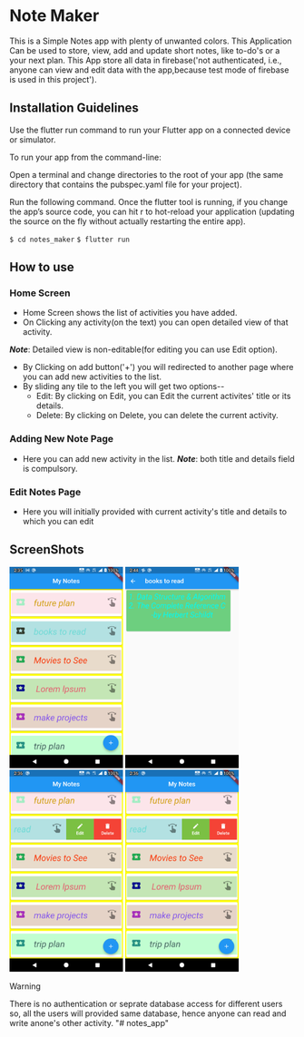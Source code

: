 
# Note Maker
This is a Simple Notes app with plenty of unwanted colors.
This Application Can be used to store, view, add and update
 short notes, like to-do's or a your next plan. 
This App store all data in firebase('not authenticated, i.e., anyone can view and edit data with the app,because test mode of firebase is used in this project').

 ## Installation Guidelines
 
Use the flutter run command to run your Flutter app on a connected device or simulator.

To run your app from the command-line:

Open a terminal and change directories to the root of your app (the same directory that contains the pubspec.yaml file for your project).

Run the following command. Once the flutter tool is running, if you change the app’s source code, you can hit r to hot-reload your application (updating the source on the fly without actually restarting the entire app).

`$ cd notes_maker`  `$ flutter run`

## How to use
 
 ### Home Screen
 - Home Screen shows the list of activities you have added.
 - On Clicking any activity(on the text) you can open detailed view of that activity.
  
  **_Note_**: Detailed view is non-editable(for editing you can use Edit option).

 - By Clicking on add button('+') you will redirected to another page where you can add new activities to the list.
 - By sliding any tile to the left you will get two options--
    * Edit: By clicking on Edit, you can Edit the current activites' title or its details.
    * Delete: By clicking on Delete, you can delete the current activity.
    
### Adding New Note Page
- Here you can add new activity in the list. 
**_Note_**: both title and details field is compulsory.


### Edit Notes Page
- Here you will initially provided with current activity's title and details to which you can edit
  

## ScreenShots

<p float="left">
  <img src="https://github.com/abhay1704/notes_keeper/blob/master/android/app/src/main/res/drawable/Screenshot_20220331-023528.png" width="200" />
  <img src="https://github.com/abhay1704/notes_keeper/blob/master/android/app/src/main/res/drawable/Screenshot_20220331-024409.png" width="200" /> 
  <img src="https://github.com/abhay1704/notes_keeper/blob/master/android/app/src/main/res/drawable/Screenshot_20220331-023628.png" width="200" />
  <img src="https://github.com/abhay1704/notes_keeper/blob/master/android/app/src/main/res/drawable/Screenshot_20220331-023628.png" width="200" />
</p

 
## Warning
 There is no authentication or seprate database access for different users so, all the users will provided same database, hence anyone can read and write anone's other activity. "# notes_app" 

